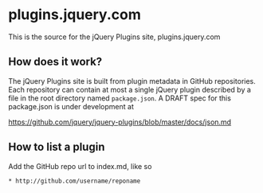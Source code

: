 # plugins.jquery.com

This is the source for the jQuery Plugins site, plugins.jquery.com

## How does it work?

The jQuery Plugins site is built from plugin metadata in GitHub
repositories. Each repository can contain at most a single jQuery
plugin described by a file in the root directory named `package.json`.
A DRAFT spec for this package.json is under development at

https://github.com/jquery/jquery-plugins/blob/master/docs/json.md

## How to list a plugin

Add the GitHub repo url to index.md, like so

`* http://github.com/username/reponame`
